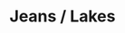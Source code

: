---
ee_id_thing: '4372'
site: '1'
type: '2'
inv_num: 2016-100
url: 2016-100-jeans-lakes
title: Jeans / Lakes
year: '2016'
display_year: '2016'
medium: 1920x1080 H.264/MPEG-4 Part 10 looped digital file (from 11 lossless TIFS),
  media player, 65–75” flatscreen, armature, various cables
dims: ''
pitch: ''
ps: ''
live_url: ''
related: ''
youtube: ''
related_code: ''
imgs: jeans-lakes-2016-100-install-database-dt.jpg
subheading: ''
download: ''
add_credit: ''
commission: ''
layout: things-i-made
---
